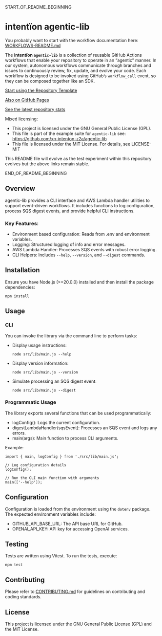 START_OF_README_BEGINNING

# intentïon agentic-lib

You probably want to start with the workflow documentation here: [WORKFLOWS-README.md](https://github.com/xn-intenton-z2a/agentic-lib/blob/main/WORKFLOWS-README.md)

The **intentïon `agentic-lib`** is a collection of reusable GitHub Actions workflows that enable your
repository to operate in an “agentic” manner. In our system, autonomous workflows communicate through branches and
issues to continuously review, fix, update, and evolve your code. Each workflow is designed to be invoked using
GitHub’s `workflow_call` event, so they can be composed together like an SDK.

[Start using the Repository Template](https://github.com/xn-intenton-z2a/repository0)

[Also on GitHub Pages](https://xn-intenton-z2a.github.io/agentic-lib/index.html)

[See the latest repository stats](https://xn-intenton-z2a.github.io/agentic-lib/latest.html)

Mixed licensing:
* This project is licensed under the GNU General Public License (GPL).
* This file is part of the example suite for `agentic-lib` see: https://github.com/xn-intenton-z2a/agentic-lib
* This file is licensed under the MIT License. For details, see LICENSE-MIT

This README file will evolve as the test experiment within this repository evolves but the above links remain stable.

END_OF_README_BEGINNING

## Overview

agentic-lib provides a CLI interface and AWS Lambda handler utilities to support event-driven workflows. 
It includes functions to log configuration, process SQS digest events, and provide helpful CLI instructions.

### Key Features:

- Environment based configuration: Reads from .env and environment variables.
- Logging: Structured logging of info and error messages.
- AWS Lambda Handler: Processes SQS events with robust error logging.
- CLI Helpers: Includes `--help`, `--version`, and `--digest` commands.

## Installation

Ensure you have Node.js (>=20.0.0) installed and then install the package dependencies:

    npm install

## Usage

### CLI

You can invoke the library via the command line to perform tasks:

- Display usage instructions:
  
      node src/lib/main.js --help

- Display version information:

      node src/lib/main.js --version

- Simulate processing an SQS digest event:

      node src/lib/main.js --digest

### Programmatic Usage

The library exports several functions that can be used programmatically:

- logConfig(): Logs the current configuration.
- digestLambdaHandler(sqsEvent): Processes an SQS event and logs any errors.
- main(args): Main function to process CLI arguments.

Example:

    import { main, logConfig } from './src/lib/main.js';

    // Log configuration details
    logConfig();

    // Run the CLI main function with arguments
    main(['--help']);

## Configuration

Configuration is loaded from the environment using the `dotenv` package. 
The expected environment variables include:

- GITHUB_API_BASE_URL: The API base URL for GitHub.
- OPENAI_API_KEY: API key for accessing OpenAI services.

## Testing

Tests are written using Vitest. To run the tests, execute:

    npm test

## Contributing

Please refer to [CONTRIBUTING.md](../CONTRIBUTING.md) for guidelines on contributing and coding standards.

## License

This project is licensed under the GNU General Public License (GPL) and the MIT License.

